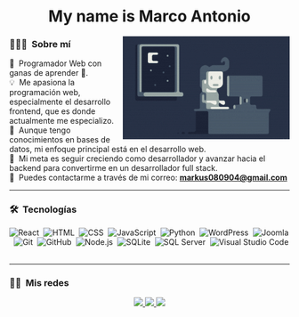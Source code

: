 <h1 align="center">My name is Marco Antonio</h1>

<img alt="Night Coding" src="https://raw.githubusercontent.com/AVS1508/AVS1508/master/assets/Night-Coding.gif" align="right" width="300"/>

### 👨🏻‍💻 &nbsp;Sobre mí

💬 &nbsp;Programador Web con ganas de aprender 🗿.\
💡 &nbsp;Me apasiona la programación web, especialmente el desarrollo frontend, que es donde actualmente me especializo.\
🚀 &nbsp;Aunque tengo conocimientos en bases de datos, mi enfoque principal está en el desarrollo web.\
🔧 &nbsp;Mi meta es seguir creciendo como desarrollador y avanzar hacia el backend para convertirme en un desarrollador full stack.\
📧 &nbsp;Puedes contactarme a través de mi correo: **[markus080904@gmail.com](mailto:markus080904@gmail.com)**

---

### 🛠 &nbsp;Tecnologías

![React](https://img.shields.io/badge/-React-05122A?style=flat&logo=react)&nbsp;
![HTML](https://img.shields.io/badge/-HTML-05122A?style=flat&logo=HTML5)&nbsp;
![CSS](https://img.shields.io/badge/-CSS-05122A?style=flat&logo=CSS3&logoColor=1572B6)&nbsp;
![JavaScript](https://img.shields.io/badge/-JavaScript-05122A?style=flat&logo=javascript)&nbsp;
![Python](https://img.shields.io/badge/-Python-05122A?style=flat&logo=python)&nbsp;
![WordPress](https://img.shields.io/badge/-WordPress-05122A?style=flat&logo=wordpress&logoColor=21759B)&nbsp;
![Joomla](https://img.shields.io/badge/-Joomla-05122A?style=flat&logo=joomla&logoColor=5091CD)&nbsp;
![Git](https://img.shields.io/badge/-Git-05122A?style=flat&logo=git)&nbsp;
![GitHub](https://img.shields.io/badge/-GitHub-05122A?style=flat&logo=github)&nbsp;
![Node.js](https://img.shields.io/badge/-Node.js-05122A?style=flat&logo=node.js)&nbsp;
![SQLite](https://img.shields.io/badge/-SQLite-05122A?style=flat&logo=sqlite)&nbsp;
![SQL Server](https://img.shields.io/badge/-SQL%20Server-05122A?style=flat&logo=microsoft-sql-server&logoColor=CC2927)&nbsp;
![Visual Studio Code](https://img.shields.io/badge/-Visual%20Studio%20Code-05122A?style=flat&logo=visual-studio-code&logoColor=007ACC)&nbsp;


---

### 🤝🏻 &nbsp;Mis redes

<p align="center">
  <a href="https://www.linkedin.com/in/marcoantonio-undefined-4919b5311/">
    <img src="https://img.shields.io/badge/-Marco%20Antonio-0077B5?style=flat&logo=Linkedin&logoColor=white"/>
  </a>
  <a href="https://candidato.pe.computrabajo.com/candidate/home?idapp=3&f=FEE939887FF3D46C">
    <img src="https://img.shields.io/badge/-Computrabajo-2F2F2F?style=flat&logo=briefcase&logoColor=white"/>
  </a>
  <a href="https://steamcommunity.com/profiles/76561199111093445/">
    <img src="https://img.shields.io/badge/-Steam%20(ya%20abandonado%20xd)-171A21?style=flat&logo=steam&logoColor=white"/>
  </a>
</p>
